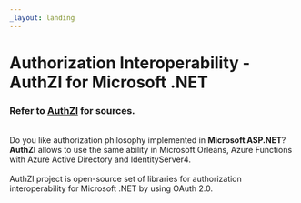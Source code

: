 ```yaml
---
_layout: landing
---
```


# **Auth**ori**z**ation **I**nteroperability - AuthZI for Microsoft .NET

### Refer to [AuthZI](https://github.com/Async-Hub/AuthZI) for sources.
\
Do you like authorization philosophy implemented in **Microsoft ASP.NET**? **AuthZI** allows to use the same 
ability in Microsoft Orleans, Azure Functions with Azure Active Directory and IdentityServer4.
\
\
AuthZI project is open-source set of libraries for authorization interoperability for Microsoft .NET by using OAuth 2.0.